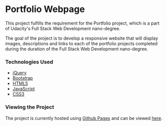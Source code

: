 # Portfolio Webpage
This project fulfills the requirement for the Portfolio project, which is 
a part of Udacity's Full Stack Web Development nano-degree.

The goal of the project is to develop a responsive website that will display
images, descriptions and links to each of the portfolio projects completed 
during the duration of the Full Stack Web Development nano-degree.

### Technologies Used
- [jQuery](https://jquery.com/)
- [Bootstrap](http://getbootstrap.com/)
- [HTML5](http://www.w3schools.com/html/html5_intro.asp)
- [JavaScript](http://www.w3schools.com/js/)
- [CSS3](http://www.w3schools.com/css/css3_intro.asp)

### Viewing the Project
The project is currently hosted using [Github Pages](https://pages.github.com/) 
and can be viewed [here](http://jwelker110.github.io/portfolio/).
